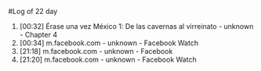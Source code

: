 #Log of 22 day

1. [00:32] Érase una vez México 1: De las cavernas al virreinato - unknown - Chapter 4
1. [00:34] m.facebook.com - unknown - Facebook Watch
1. [21:18] m.facebook.com - unknown - Facebook
1. [21:20] m.facebook.com - unknown - Facebook Watch

